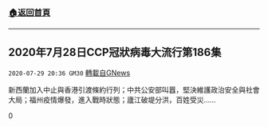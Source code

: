 ###  [:house:返回首頁](https://github.com/ourhimalayas/txt)
---

## 2020年7月28日CCP冠狀病毒大流行第186集
`2020-07-29 20:36 GM30` [轉載自GNews](https://gnews.org/zh-hant/279740/)

新西蘭加入中止與香港引渡條約行列；中共公安部叫囂，堅決維護政治安全與社會大局；福州疫情爆發，進入戰時狀態；廬江破堤分洪，百姓受災……



0
